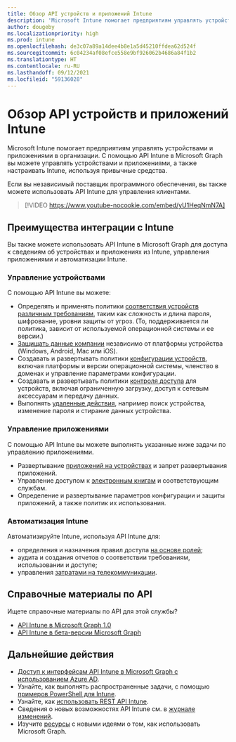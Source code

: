 ```yaml
---
title: Обзор API устройств и приложений Intune
description: 'Microsoft Intune помогает предприятиям управлять устройствами и приложениями в организации. С помощью API Intune в Microsoft Graph вы можете управлять устройствами и приложениями, а также настраивать Intune, используя привычные средства. '
author: dougeby
ms.localizationpriority: high
ms.prod: intune
ms.openlocfilehash: de3c07a89a14dee4b8e1a5d45210ffdea62d524f
ms.sourcegitcommit: 6c04234af08efce558e9bf926062b4686a84f1b2
ms.translationtype: HT
ms.contentlocale: ru-RU
ms.lasthandoff: 09/12/2021
ms.locfileid: "59136028"
---
```

# <a name="intune-devices-and-apps-api-overview"></a>Обзор API устройств и приложений Intune

Microsoft Intune помогает предприятиям управлять устройствами и приложениями в организации. С помощью API Intune в Microsoft Graph вы можете управлять устройствами и приложениями, а также настраивать Intune, используя привычные средства. 

Если вы независимый поставщик программного обеспечения, вы также можете использовать API Intune для управления клиентами.

> [!VIDEO https://www.youtube-nocookie.com/embed/yU1HeqNmN7A]

## <a name="why-integrate-with-intune"></a>Преимущества интеграции с Intune

Вы также можете использовать API Intune в Microsoft Graph для доступа к сведениям об устройствах и приложениях из Intune, управления приложениями и автоматизации Intune.

### <a name="manage-devices"></a>Управление устройствами

С помощью API Intune вы можете:

- Определять и применять политики [соответствия устройств различным требованиям](/graph/api/resources/intune-deviceconfig-devicecomplianceactionitem?view=graph-rest-1.0), таким как сложность и длина пароля, шифрование, уровни защиты от угроз.  (То, поддерживается ли политика, зависит от используемой операционной системы и ее версии.)
- [Защищать данные компании](/graph/api/resources/intune-mam-windowsinformationprotectionpolicy?view=graph-rest-1.0) независимо от платформы устройства (Windows, Android, Mac или iOS).
- Создавать и развертывать политики [конфигурации устройств](/graph/api/resources/intune-deviceconfig-deviceconfiguration?view=graph-rest-1.0), включая платформы и версии операционной системы, членство в доменах и управление параметрами конфигурации.
- Создавать и развертывать политики [контроля доступа](/graph/api/resources/intune-onboarding-onpremisesconditionalaccesssettings?view=graph-rest-1.0) для устройств, включая ограниченную загрузку, доступ к сетевым аксессуарам и передачу данных.
- Выполнять [удаленные действия](/graph/api/resources/intune-devices-manageddevice?view=graph-rest-1.0), например поиск устройства, изменение пароля и стирание данных устройства.

### <a name="manage-apps"></a>Управление приложениями 

С помощью API Intune вы можете выполнять указанные ниже задачи по управлению приложениями.

- Развертывание [приложений на устройствах](/graph/api/resources/intune-apps-mobileapp?view=graph-rest-1.0) и запрет развертывания приложений.
- Управление доступом к [электронным книгам](/graph/api/resources/intune-books-ebookinstallsummary?view=graph-rest-1.0) и соответствующим службам.
- Определение и развертывание параметров конфигурации и защиты приложений, а также политик их использования.

### <a name="automate-intune"></a>Автоматизация Intune

Автоматизируйте Intune, используя API Intune для:

- определения и назначения правил доступа [на основе ролей](/graph/api/resources/intune-rbac-conceptual?view=graph-rest-1.0);
- аудита и создания отчетов о соответствии требованиям, использовании и доступе;
- управления [затратами на телекоммуникации](/graph/api/resources/intune-tem-conceptual?view=graph-rest-1.0).

## <a name="api-reference"></a>Справочные материалы по API
Ищете справочные материалы по API для этой службы?

- [API Intune в Microsoft Graph 1.0](/graph/api/resources/intune-graph-overview?view=graph-rest-1.0)
- [API Intune в бета-версии Microsoft Graph](/graph/api/resources/intune-graph-overview?view=graph-rest-beta)

## <a name="next-steps"></a>Дальнейшие действия

- [Доступ к интерфейсам API Intune в Microsoft Graph с использованием Azure AD](/intune/intune-graph-apis).
- Узнайте, как выполнять распространенные задачи, с помощью [примеров PowerShell для Intune](https://github.com/microsoftgraph/powershell-intune-samples).
- Узнайте, как [использовать REST API Intune](/graph/api/resources/intune-graph-overview?view=graph-rest-1.0).
- Сведения о новых возможностях API Intune см. в [журнале изменений](changelog.md).
- Изучите [ресурсы](https://developer.microsoft.com/graph/gallery/) с новыми идеями о том, как использовать Microsoft Graph.
